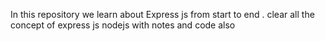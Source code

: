 In this repository we learn about Express js from start to end .
clear all the concept of express js nodejs 
with notes and code also
